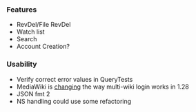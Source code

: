 ### Features
* RevDel/File RevDel
* Watch list
* Search
* Account Creation?

### Usability
* Verify correct error values in QueryTests
* MediaWiki is [changing](https://phabricator.wikimedia.org/T121527) the way multi-wiki login works in 1.28
* JSON fmt 2
* NS handling could use some refactoring
